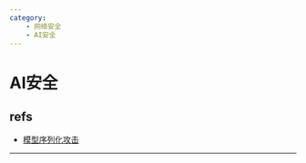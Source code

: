 ```yaml
---
category:
    - 网络安全
    - AI安全
---
```

# AI安全

## refs

- [模型序列化攻击](https://paper.seebug.org/3298/)

---

